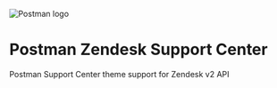 ![Postman logo](https://assets.getpostman.com/common-share/postman-github-logo.png "Postman logo")

# Postman Zendesk Support Center

Postman Support Center theme support for Zendesk v2 API

